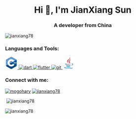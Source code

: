 <h1 align="center">Hi 👋, I'm JianXiang Sun</h1>
<h3 align="center">A developer from China</h3>

<p align="left"> <img src="https://komarev.com/ghpvc/?username=jianxiang78&label=Profile%20views&color=0e75b6&style=flat" alt="jianxiang78" /> </p>


<h3 align="left">Languages and Tools:</h3>
<p align="left"> <a href="https://www.w3schools.com/cpp/" target="_blank" rel="noreferrer"> <img src="https://raw.githubusercontent.com/devicons/devicon/master/icons/cplusplus/cplusplus-original.svg" alt="cplusplus" width="40" height="40"/> </a> <a href="https://dart.dev" target="_blank" rel="noreferrer"> <img src="https://www.vectorlogo.zone/logos/dartlang/dartlang-icon.svg" alt="dart" width="40" height="40"/> </a> <a href="https://flutter.dev" target="_blank" rel="noreferrer"> <img src="https://www.vectorlogo.zone/logos/flutterio/flutterio-icon.svg" alt="flutter" width="40" height="40"/> </a> <a href="https://git-scm.com/" target="_blank" rel="noreferrer"> <img src="https://www.vectorlogo.zone/logos/git-scm/git-scm-icon.svg" alt="git" width="40" height="40"/> </a> <a href="https://www.java.com" target="_blank" rel="noreferrer"> <img src="https://raw.githubusercontent.com/devicons/devicon/master/icons/java/java-original.svg" alt="java" width="40" height="40"/> </a> </p>


<h3 align="left">Connect with me:</h3>
<p align="left">
<a href="https://linkedin.com/in/jianxiang-sun1978" target="blank"><img align="center" src="https://raw.githubusercontent.com/rahuldkjain/github-profile-readme-generator/master/src/images/icons/Social/linked-in-alt.svg" alt="mogohary" height="30" width="40" /></a>
<a href="https://twitter.com/jianxiang78" target="blank"><img align="center" src="https://raw.githubusercontent.com/rahuldkjain/github-profile-readme-generator/master/src/images/icons/Social/twitter.svg" alt="jianxiang78" height="30" width="40" /></a>
</p>


<p>&nbsp;<img align="center" src="https://github-readme-stats.vercel.app/api?username=jianxiang78&show_icons=true&locale=en" alt="jianxiang78" /></p>

<p><img align="center" src="https://github-readme-streak-stats.herokuapp.com/?user=jianxiang78&" alt="jianxiang78" /></p>
